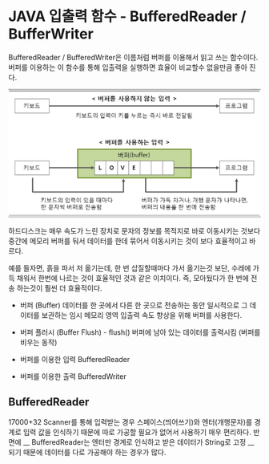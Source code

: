 
# JAVA 입출력 함수 - BufferedReader / BufferWriter

  BufferedReader / BufferedWriter은 이름처럼 버퍼를 이용해서 읽고 쓰는 함수이다.
  버퍼를 이용하는 이 함수를 통해 입출력을 실행하면 효율이 비교할수 없을만큼 좋아 진다.
  
  ![Buffer](./image/bufferuse.PNG)  
  
  하드디스크는 매우 속도가 느린 장치로 문자의 정보를 목적지로 바로 이동시키는 것보다 중간에 메모리 버퍼를 둬서 데이터를 한데 묶어서 이동시키는 것이 보다 효율적이고 바르다.
  
  예를 들자면, 흙을 파서 저 옮기는데, 한 번 삽질할때마다 가서 옮기는것 보단, 수레에 가득 채워서 한번에 나르는 것이 효율적인 것과 같은 이치이다. 즉, 모아뒀다가 한 번에 전송 하는것이 훨씬 더 효율적이다.
  
  - 버퍼 (Buffer)
    데이터를 한 곳에서 다른 한 곳으로 전송하는 동안 일시적으로 그 데이터를 보관하는 임시 메모리 영역
    입출력 속도 향상을 위해 버퍼를 사용한다.
    
  - 버퍼 플러시 (Buffer Flush) - flush()
    버퍼에 남아 있는 데이터를 출력시킴 (버퍼를 비우는 동작)
    
  - 버퍼를 이용한 입력
    BufferedReader
    
  - 버퍼를 이용한 출력
    BufferedWriter
    
## BufferedReader
  17000+32
  Scanner를 통해 입력받는 경우 스페이스(띄어쓰기)와 엔터(개행문자)를 경계로 입력 값을 인식하기 때문에 따로 가공할 필요가 없어서 사용하기 매우 편리하다. 반면에 __ BufferedReader는 엔터만 경계로 인식하고 받은 데이터가 String로 고정 __ 되기 때문에 데이터를 다로 가공해야 하는 경우가 많다.
    
  
